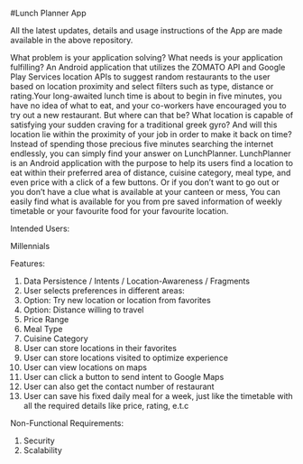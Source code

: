 
#Lunch Planner App

All the latest updates, details and usage instructions of the App are made available in the above repository.

What problem is your application solving? What needs is your application fulfilling? An Android application that utilizes the ZOMATO API and Google Play Services location APIs to suggest random restaurants to the user based on location proximity and select filters such as type, distance or rating.Your long-awaited lunch time is about to begin in five minutes, you have no idea of what to eat, and your co-workers have encouraged you to try out a new restaurant. But where can that be? What location is capable of satisfying your sudden craving for a traditional greek gyro? And will this location lie within the proximity of your job in order to make it back on time? Instead of spending those precious five minutes searching the internet endlessly, you can simply find your answer on LunchPlanner. LunchPlanner is an Android application with the purpose to help its users find a location to eat within their preferred area of distance, cuisine category, meal type, and even price with a click of a few buttons. Or if you don’t want to go out or you don’t have a clue what is available at your canteen or mess, You can easily find what is available for you from pre saved information of weekly timetable or your favourite food for your favourite location.

Intended Users:

Millennials

Features:

   1. Data Persistence / Intents / Location-Awareness / Fragments
   2. User selects preferences in different areas:
   3. Option: Try new location or location from favorites
   4. Option: Distance willing to travel
   5. Price Range
   6. Meal Type
   7. Cuisine Category
   8. User can store locations in their favorites
   9. User can store locations visited to optimize experience
  10. User can view locations on maps
  11. User can click a button to send intent to Google Maps
  12. User can also get the contact number of restaurant
  13. User can save his fixed daily meal for a week, just like the timetable with all the required details like price, rating, e.t.c

Non-Functional Requirements:

  1.  Security
  2.  Scalability
